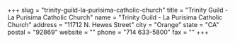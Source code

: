 +++
slug = "trinity-guild-la-purisima-catholic-church"
title = "Trinity Guild - La Purisima Catholic Church"
name = "Trinity Guild - La Purisima Catholic Church"
address = "11712 N. Hewes Street"
city = "Orange"
state = "CA"
postal = "92869"
website = ""
phone = "714 633-5800"
fax = ""
+++
